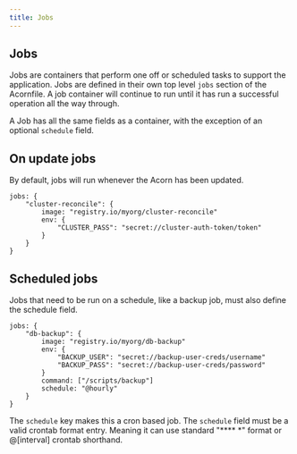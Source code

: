 ```yaml
---
title: Jobs
---
```


## Jobs

Jobs are containers that perform one off or scheduled tasks to support the application. Jobs are defined in their own top level `jobs` section of the Acornfile. A job container will continue to run until it has run a successful operation all the way through.

A Job has all the same fields as a container, with the exception of an optional `schedule` field.

## On update jobs

By default, jobs will run whenever the Acorn has been updated.

```cue
jobs: {
    "cluster-reconcile": {
        image: "registry.io/myorg/cluster-reconcile"
        env: {
            "CLUSTER_PASS": "secret://cluster-auth-token/token"
        }
    }
}
```

## Scheduled jobs

Jobs that need to be run on a schedule, like a backup job, must also define the schedule field.

```cue
jobs: {
    "db-backup": {
        image: "registry.io/myorg/db-backup"
        env: {
            "BACKUP_USER": "secret://backup-user-creds/username"
            "BACKUP_PASS": "secret://backup-user-creds/password"
        }
        command: ["/scripts/backup"]
        schedule: "@hourly"
    }
}
```

The `schedule` key makes this a cron based job. The `schedule` field must be a valid crontab format entry. Meaning it can use standard "**** *" format or @[interval] crontab shorthand.
